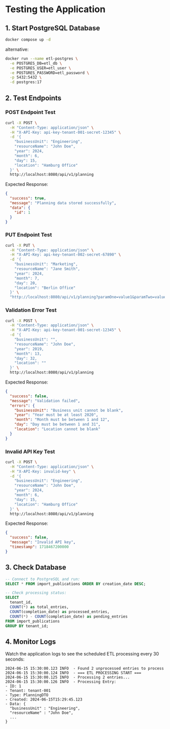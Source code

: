 # Testing the Application

## 1. Start PostgreSQL Database

```bash
docker compose up -d
```

alternative:
```bash
docker run --name etl-postgres \
  -e POSTGRES_DB=etl_db \
  -e POSTGRES_USER=etl_user \
  -e POSTGRES_PASSWORD=etl_password \
  -p 5432:5432 \
  -d postgres:17
```

## 2. Test Endpoints

### POST Endpoint Test
```bash
curl -X POST \
  -H "Content-Type: application/json" \
  -H "X-API-Key: api-key-tenant-001-secret-12345" \
  -d '{
    "businessUnit": "Engineering",
    "resourceName": "John Doe",
    "year": 2024,
    "month": 6,
    "day": 15,
    "location": "Hamburg Office"
  }' \
  http://localhost:8080/api/v1/planning
```

Expected Response:
```json
{
  "success": true,
  "message": "Planning data stored successfully",
  "data": {
    "id": 1
  }
}
```

### PUT Endpoint Test
```bash
curl -X PUT \
  -H "Content-Type: application/json" \
  -H "X-API-Key: api-key-tenant-002-secret-67890" \
  -d '{
    "businessUnit": "Marketing",
    "resourceName": "Jane Smith",
    "year": 2024,
    "month": 7,
    "day": 20,
    "location": "Berlin Office"
  }' \
  "http://localhost:8080/api/v1/planning?paramOne=value1&paramTwo=value2"
```

### Validation Error Test
```bash
curl -X POST \
  -H "Content-Type: application/json" \
  -H "X-API-Key: api-key-tenant-001-secret-12345" \
  -d '{
    "businessUnit": "",
    "resourceName": "John Doe",
    "year": 2019,
    "month": 13,
    "day": 32,
    "location": ""
  }' \
  http://localhost:8080/api/v1/planning
```

Expected Response:
```json
{
  "success": false,
  "message": "Validation failed",
  "errors": {
    "businessUnit": "Business unit cannot be blank",
    "year": "Year must be at least 2020",
    "month": "Month must be between 1 and 12",
    "day": "Day must be between 1 and 31",
    "location": "Location cannot be blank"
  }
}
```

### Invalid API Key Test
```bash
curl -X POST \
  -H "Content-Type: application/json" \
  -H "X-API-Key: invalid-key" \
  -d '{
    "businessUnit": "Engineering",
    "resourceName": "John Doe",
    "year": 2024,
    "month": 6,
    "day": 15,
    "location": "Hamburg Office"
  }' \
  http://localhost:8080/api/v1/planning
```

Expected Response:
```json
{
  "success": false,
  "message": "Invalid API key",
  "timestamp": 1718467200000
}
```

## 3. Check Database
```sql
-- Connect to PostgreSQL and run:
SELECT * FROM import_publications ORDER BY creation_date DESC;

-- Check processing status:
SELECT 
  tenant_id,
  COUNT(*) as total_entries,
  COUNT(completion_date) as processed_entries,
  COUNT(*) - COUNT(completion_date) as pending_entries
FROM import_publications 
GROUP BY tenant_id;
```

## 4. Monitor Logs
Watch the application logs to see the scheduled ETL processing every 30 seconds:
```
2024-06-15 15:30:00.123 INFO  - Found 2 unprocessed entries to process
2024-06-15 15:30:00.124 INFO  - === ETL PROCESSING START ===
2024-06-15 15:30:00.125 INFO  - Processing 2 entries...
2024-06-15 15:30:00.126 INFO  - Processing Entry:
- ID: 1
- Tenant: tenant-001
- Type: PlanningDTO
- Created: 2024-06-15T15:29:45.123
- Data: {
  "businessUnit" : "Engineering",
  "resourceName" : "John Doe",
  ...
}
```
